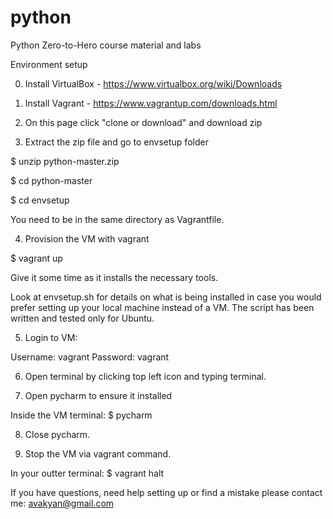 # python
Python Zero-to-Hero course material and labs

Environment setup

0) Install VirtualBox - https://www.virtualbox.org/wiki/Downloads

1) Install Vagrant - https://www.vagrantup.com/downloads.html

2) On this page click "clone or download" and download zip

3) Extract the zip file and go to envsetup folder

$ unzip python-master.zip

$ cd python-master

$ cd envsetup

You need to be in the same directory as Vagrantfile.

4) Provision the VM with vagrant

$ vagrant up

Give it some time as it installs the necessary tools.

Look at envsetup.sh for details on what is being installed in case you would prefer setting up your local machine instead of a VM.  The script has been written and tested only for Ubuntu.

5) Login to VM:

Username: vagrant
Password: vagrant

6) Open terminal by clicking top left icon and typing terminal.

7) Open pycharm to ensure it installed

Inside the VM terminal:
$ pycharm

8) Close pycharm.

9) Stop the VM via vagrant command.

In your outter terminal:
$ vagrant halt

If you have questions, need help setting up or find a mistake please contact me: avakyan@gmail.com
